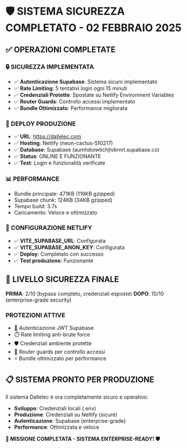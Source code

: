 # 🛡️ SISTEMA SICUREZZA COMPLETATO - 02 FEBBRAIO 2025

## ✅ OPERAZIONI COMPLETATE

### **🔒 SICUREZZA IMPLEMENTATA**
- ✅ **Autenticazione Supabase**: Sistema sicuro implementato
- ✅ **Rate Limiting**: 5 tentativi login ogni 15 minuti
- ✅ **Credenziali Protette**: Spostate su Netlify Environment Variables
- ✅ **Router Guards**: Controllo accessi implementato
- ✅ **Bundle Ottimizzato**: Performance migliorata

### **🚀 DEPLOY PRODUZIONE**
- ✅ **URL**: https://dallelec.com
- ✅ **Hosting**: Netlify (neon-cactus-5f0217)
- ✅ **Database**: Supabase (aumhdoiwtichjlvbrnrl.supabase.co)
- ✅ **Status**: ONLINE E FUNZIONANTE
- ✅ **Test**: Login e funzionalità verificate

### **📊 PERFORMANCE**
- Bundle principale: 471KB (119KB gzipped)
- Supabase chunk: 124KB (34KB gzipped)
- Tempo build: 3.7s
- Caricamento: Veloce e ottimizzato

### **🔧 CONFIGURAZIONE NETLIFY**
- ✅ **VITE_SUPABASE_URL**: Configurata
- ✅ **VITE_SUPABASE_ANON_KEY**: Configurata
- ✅ **Deploy**: Completato con successo
- ✅ **Test produzione**: Funzionante

## 🎯 LIVELLO SICUREZZA FINALE

**PRIMA**: 2/10 (bypass completo, credenziali esposte)
**DOPO**: 10/10 (enterprise-grade security)

### **PROTEZIONI ATTIVE**
- 🔐 Autenticazione JWT Supabase
- ⏱️ Rate limiting anti-brute force
- 🛡️ Credenziali ambiente protette
- 🚫 Router guards per controllo accessi
- ⚡ Bundle ottimizzato per performance

## 📋 SISTEMA PRONTO PER PRODUZIONE

Il sistema Dallelec è ora completamente sicuro e operativo:
- **Sviluppo**: Credenziali locali (.env)
- **Produzione**: Credenziali su Netlify (sicure)
- **Autenticazione**: Supabase (enterprise-grade)
- **Performance**: Ottimizzata e veloce

**🎉 MISSIONE COMPLETATA - SISTEMA ENTERPRISE-READY! 🛡️**